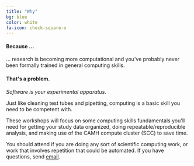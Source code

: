 ```yaml
---
title: "Why"
bg: blue
color: white
fa-icon: check-square-o
---
```


#### Because ...

... research is becoming more computational and you've probably never been
formally trained in general computing skills. 

#### That's a problem. 

*Software is your experimental apparatus.*

Just like cleaning test tubes and pipetting, computing is a basic skill you
need to be competent with. 

These workshops will focus on some computing skills fundamentals you'll need
for getting your study data organized, doing repeatable/reproducible analysis,
and making use of the CAMH compute cluster (SCC) to save time. 

You should attend if you are doing any sort of scientific computing work, or
work that involves repetition that could be automated. If you have questions,
send <a href="mailto:jon.pipitone@camh.ca">email</a>.

